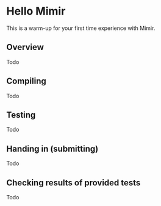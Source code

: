 # Hello Mimir

This is a warm-up for your first time experience with Mimir.

## Overview

Todo

## Compiling

Todo

## Testing

Todo

## Handing in (submitting)

Todo

## Checking results of provided tests

Todo
